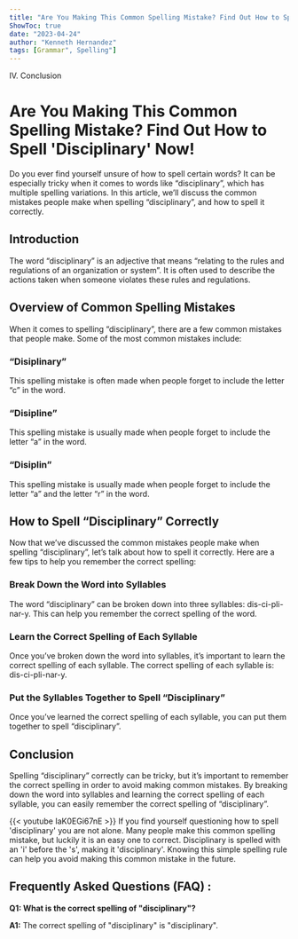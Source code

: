 ```yaml
---
title: "Are You Making This Common Spelling Mistake? Find Out How to Spell 'Disciplinary' Now!"
ShowToc: true 
date: "2023-04-24"
author: "Kenneth Hernandez" 
tags: [Grammar", Spelling"]
---
```

IV. Conclusion

# Are You Making This Common Spelling Mistake? Find Out How to Spell 'Disciplinary' Now!

Do you ever find yourself unsure of how to spell certain words? It can be especially tricky when it comes to words like “disciplinary”, which has multiple spelling variations. In this article, we’ll discuss the common mistakes people make when spelling “disciplinary”, and how to spell it correctly.

## Introduction

The word “disciplinary” is an adjective that means “relating to the rules and regulations of an organization or system”. It is often used to describe the actions taken when someone violates these rules and regulations.

## Overview of Common Spelling Mistakes

When it comes to spelling “disciplinary”, there are a few common mistakes that people make. Some of the most common mistakes include:

### “Disiplinary”

This spelling mistake is often made when people forget to include the letter “c” in the word.

### “Disipline”

This spelling mistake is usually made when people forget to include the letter “a” in the word.

### “Disiplin”

This spelling mistake is usually made when people forget to include the letter “a” and the letter “r” in the word.

## How to Spell “Disciplinary” Correctly

Now that we’ve discussed the common mistakes people make when spelling “disciplinary”, let’s talk about how to spell it correctly. Here are a few tips to help you remember the correct spelling:

### Break Down the Word into Syllables

The word “disciplinary” can be broken down into three syllables: dis-ci-pli-nar-y. This can help you remember the correct spelling of the word.

### Learn the Correct Spelling of Each Syllable

Once you’ve broken down the word into syllables, it’s important to learn the correct spelling of each syllable. The correct spelling of each syllable is: dis-ci-pli-nar-y.

### Put the Syllables Together to Spell “Disciplinary”

Once you’ve learned the correct spelling of each syllable, you can put them together to spell “disciplinary”.

## Conclusion

Spelling “disciplinary” correctly can be tricky, but it’s important to remember the correct spelling in order to avoid making common mistakes. By breaking down the word into syllables and learning the correct spelling of each syllable, you can easily remember the correct spelling of “disciplinary”.

{{< youtube IaK0EGi67nE >}} 
If you find yourself questioning how to spell 'disciplinary' you are not alone. Many people make this common spelling mistake, but luckily it is an easy one to correct. Disciplinary is spelled with an 'i' before the 's', making it 'disciplinary'. Knowing this simple spelling rule can help you avoid making this common mistake in the future.

## Frequently Asked Questions (FAQ) :
**Q1: What is the correct spelling of "disciplinary"?**

**A1:** The correct spelling of "disciplinary" is "disciplinary".





